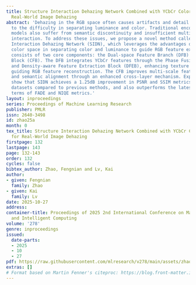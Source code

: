 ```yaml
---
title: Structure Interaction Dehazing Network Combined with YCbCr Color Space for
  Real-World Image Dehazing
abstract: 'Dehazing in the RGB space often causes artifacts and detail blurring due
  to the difficulty in separating luminance and color. Traditional encoder-decoder
  models also suffer from semantic discontinuity and insufficient multi-scale feature
  interaction. To address these issues, we propose a novel method called the Structure
  Interaction Dehazing Network (SIDN), which leverages the advantages of the YCbCr
  color space in separating color and luminance to guide RGB feature extraction. SIDN
  consists of two core components: the Dual-space Feature Branch (DFB) and the Cross-Feature
  Block (CFB). The DFB integrates YCbCr features through the Phase Fusion Module (PFM)
  and Density-aware Feature Extraction Block (DFEB), enhancing texture recovery and
  guiding RGB feature reconstruction. The CFB improves multi-scale feature interaction
  and semantic alignment through an enhanced cross-layer mechanism. Experimental results
  show that SIDN achieves a 1.25dB improvement in PSNR and SSIM metrics on real-world
  datasets compared to previous methods, and also outperforms the latest methods in
  terms of FADE and NIQE metrics.'
layout: inproceedings
series: Proceedings of Machine Learning Research
publisher: PMLR
issn: 2640-3498
id: zhao25a
month: 0
tex_title: Structure Interaction Dehazing Network Combined with YCbCr Color Space
  for Real-World Image Dehazing
firstpage: 132
lastpage: 143
page: 132-143
order: 132
cycles: false
bibtex_author: Zhao, Fengnian and Lv, Kai
author:
- given: Fengnian
  family: Zhao
- given: Kai
  family: Lv
date: 2025-10-27
address:
container-title: Proceedings of 2025 2nd International Conference on Machine Learning
  and Intelligent Computing
volume: '278'
genre: inproceedings
issued:
  date-parts:
  - 2025
  - 10
  - 27
pdf: https://raw.githubusercontent.com/mlresearch/v278/main/assets/zhao25a/zhao25a.pdf
extras: []
# Format based on Martin Fenner's citeproc: https://blog.front-matter.io/posts/citeproc-yaml-for-bibliographies/
---
```

